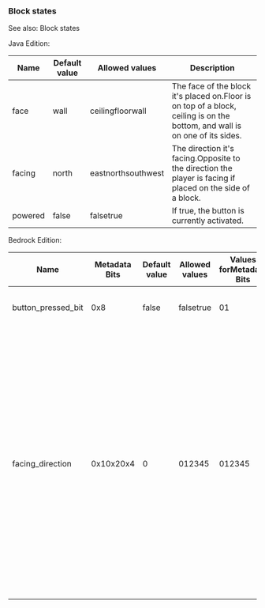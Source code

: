 ### Block states
See also: Block states

Java Edition:

| Name    | Default value | Allowed values     | Description                                                                                                                 |
|---------|---------------|--------------------|-----------------------------------------------------------------------------------------------------------------------------|
| face    | wall          | ceilingfloorwall   | The face of the block it's placed on.Floor is on top of a block, ceiling is on the bottom, and wall is on one of its sides. |
| facing  | north         | eastnorthsouthwest | The direction it's facing.Opposite to the direction the player is facing if placed on the side of a block.                  |
| powered | false         | falsetrue          | If true, the button is currently activated.                                                                                 |

Bedrock Edition:

| Name               | Metadata Bits | Default value | Allowed values | Values forMetadata Bits | Description                                                                                                                                                                                                                                        |
|--------------------|---------------|---------------|----------------|-------------------------|----------------------------------------------------------------------------------------------------------------------------------------------------------------------------------------------------------------------------------------------------|
| button_pressed_bit | 0x8           | false         | falsetrue      | 01                      | If the button is currently activated.                                                                                                                                                                                                              |
| facing_direction   | 0x10x20x4     | 0             | 012345         | 012345                  | The direction it's facing.0: Button on block bottom facing down 1: Button on block top facing up 2: Button on block side facing north 3: Button on block side facing south 4: Button on block side facing west 5: Button on block side facing east |





